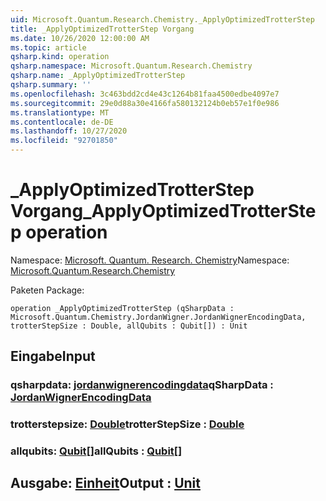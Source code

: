 ```yaml
---
uid: Microsoft.Quantum.Research.Chemistry._ApplyOptimizedTrotterStep
title: _ApplyOptimizedTrotterStep Vorgang
ms.date: 10/26/2020 12:00:00 AM
ms.topic: article
qsharp.kind: operation
qsharp.namespace: Microsoft.Quantum.Research.Chemistry
qsharp.name: _ApplyOptimizedTrotterStep
qsharp.summary: ''
ms.openlocfilehash: 3c463bdd2cd4e43c1264b81faa4500edbe4097e7
ms.sourcegitcommit: 29e0d88a30e4166fa580132124b0eb57e1f0e986
ms.translationtype: MT
ms.contentlocale: de-DE
ms.lasthandoff: 10/27/2020
ms.locfileid: "92701850"
---
```

# <a name="_applyoptimizedtrotterstep-operation"></a><span data-ttu-id="7f7c7-102">_ApplyOptimizedTrotterStep Vorgang</span><span class="sxs-lookup"><span data-stu-id="7f7c7-102">_ApplyOptimizedTrotterStep operation</span></span>

<span data-ttu-id="7f7c7-103">Namespace: [Microsoft. Quantum. Research. Chemistry](xref:Microsoft.Quantum.Research.Chemistry)</span><span class="sxs-lookup"><span data-stu-id="7f7c7-103">Namespace: [Microsoft.Quantum.Research.Chemistry](xref:Microsoft.Quantum.Research.Chemistry)</span></span>

<span data-ttu-id="7f7c7-104">Paketen [](https://nuget.org/packages/)</span><span class="sxs-lookup"><span data-stu-id="7f7c7-104">Package: [](https://nuget.org/packages/)</span></span>




```qsharp
operation _ApplyOptimizedTrotterStep (qSharpData : Microsoft.Quantum.Chemistry.JordanWigner.JordanWignerEncodingData, trotterStepSize : Double, allQubits : Qubit[]) : Unit
```


## <a name="input"></a><span data-ttu-id="7f7c7-105">Eingabe</span><span class="sxs-lookup"><span data-stu-id="7f7c7-105">Input</span></span>

### <a name="qsharpdata--jordanwignerencodingdata"></a><span data-ttu-id="7f7c7-106">qsharpdata: [jordanwignerencodingdata](xref:Microsoft.Quantum.Chemistry.JordanWigner.JordanWignerEncodingData)</span><span class="sxs-lookup"><span data-stu-id="7f7c7-106">qSharpData : [JordanWignerEncodingData](xref:Microsoft.Quantum.Chemistry.JordanWigner.JordanWignerEncodingData)</span></span>




### <a name="trotterstepsize--double"></a><span data-ttu-id="7f7c7-107">trotterstepsize: [Double](xref:microsoft.quantum.lang-ref.double)</span><span class="sxs-lookup"><span data-stu-id="7f7c7-107">trotterStepSize : [Double](xref:microsoft.quantum.lang-ref.double)</span></span>




### <a name="allqubits--qubit"></a><span data-ttu-id="7f7c7-108">allqubits: [Qubit](xref:microsoft.quantum.lang-ref.qubit)[]</span><span class="sxs-lookup"><span data-stu-id="7f7c7-108">allQubits : [Qubit](xref:microsoft.quantum.lang-ref.qubit)[]</span></span>





## <a name="output--unit"></a><span data-ttu-id="7f7c7-109">Ausgabe: [Einheit](xref:microsoft.quantum.lang-ref.unit)</span><span class="sxs-lookup"><span data-stu-id="7f7c7-109">Output : [Unit](xref:microsoft.quantum.lang-ref.unit)</span></span>

